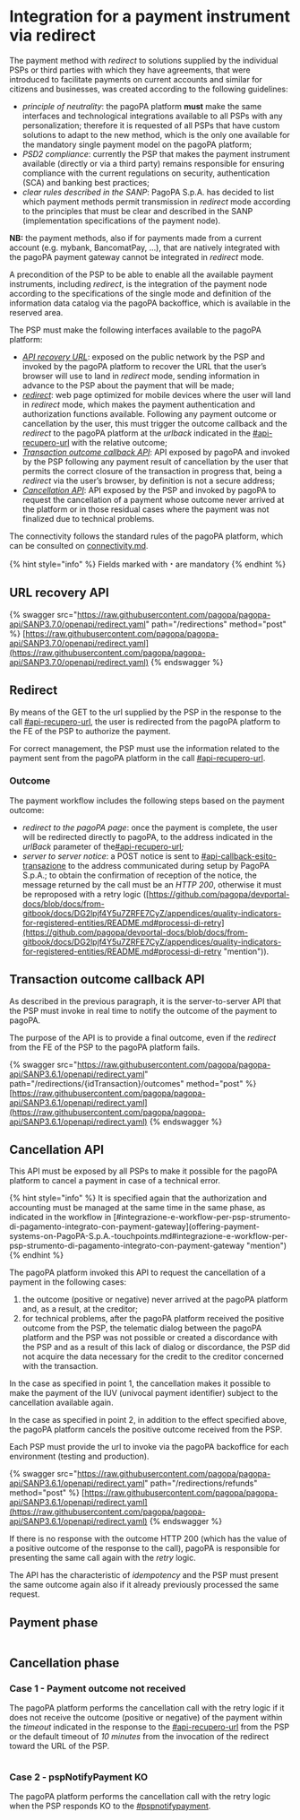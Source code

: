 # Integration for a payment instrument via redirect

The payment method with _redirect_ to solutions supplied by the individual PSPs or third parties with which they have agreements, that were introduced to facilitate payments on current accounts and similar for citizens and businesses, was created according to the following guidelines:

* _principle of neutrality_: the pagoPA platform **must** make the same interfaces and technological integrations available to all PSPs with any personalization; therefore it is requested of all PSPs that have custom solutions to adapt to the new method, which is the only one available for the mandatory single payment model on the pagoPA platform;
* _PSD2 compliance_: currently the PSP that makes the payment instrument available (directly or via a third party) remains responsible for ensuring compliance with the current regulations on security, authentication (SCA) and banking best practices;
* _clear rules described in the SANP_: PagoPA S.p.A. has decided to list which payment methods permit transmission in _redirect_ mode according to the principles that must be clear and described in the SANP (implementation specifications of the payment node).

**NB:** the payment methods, also if for payments made from a current account (e.g. mybank, BancomatPay, ...), that are natively integrated with the pagoPA payment gateway cannot be integrated in _redirect_ mode.

A precondition of the PSP to be able to enable all the available payment instruments, including _redirect_, is the integration of the payment node according to the specifications of the single mode and definition of the information data catalog via the pagoPA backoffice, which is available in the reserved area.

The PSP must make the following interfaces available to the pagoPA platform:

* [_API recovery URL_](integration-for-a-payment-instrument-via-redirect.md#api-recupero-url): exposed on the public network by the PSP and invoked by the pagoPA platform to recover the URL that the user’s browser will use to land in _redirect_ mode, sending information in advance to the PSP about the payment that will be made;
* [_redirect_](integration-for-a-payment-instrument-via-redirect.md#redirect): web page optimized for mobile devices where the user will land in _redirect_ mode, which makes the payment authentication and authorization functions available. Following any payment outcome or cancellation by the user, this must trigger the outcome callback and the _redirect_ to the pagoPA platform at the _urlback_ indicated in the [#api-recupero-url](integration-for-a-payment-instrument-via-redirect.md#api-recupero-url "mention") with the relative outcome;
* [_Transaction outcome callback API_](integration-for-a-payment-instrument-via-redirect.md#api-callback-esito-transazione): API exposed by pagoPA and invoked by the PSP following any payment result of cancellation by the user that permits the correct closure of the transaction in progress that, being a _redirect_ via the user’s browser, by definition is not a secure address;
* [_Cancellation API_](integration-for-a-payment-instrument-via-redirect.md#api-annullo): API exposed by the PSP and invoked by pagoPA to request the cancellation of a payment whose outcome never arrived at the platform or in those residual cases where the payment was not finalized due to technical problems.

The connectivity follows the standard rules of the pagoPA platform, which can be consulted on [connectivity.md](../../appendices/connectivity.md "mention").

{% hint style="info" %}
Fields marked with﹡are mandatory
{% endhint %}

## URL recovery API

{% swagger src="https://raw.githubusercontent.com/pagopa/pagopa-api/SANP3.7.0/openapi/redirect.yaml" path="/redirections" method="post" %}
[https://raw.githubusercontent.com/pagopa/pagopa-api/SANP3.7.0/openapi/redirect.yaml](https://raw.githubusercontent.com/pagopa/pagopa-api/SANP3.7.0/openapi/redirect.yaml)
{% endswagger %}

## Redirect

By means of the GET to the url supplied by the PSP in the response to the call [#api-recupero-url](integration-for-a-payment-instrument-via-redirect.md#api-recupero-url "mention"), the user is redirected from the pagoPA platform to the FE of the PSP to authorize the payment.

For correct management, the PSP must use the information related to the payment sent from the pagoPA platform in the call [#api-recupero-url](integration-for-a-payment-instrument-via-redirect.md#api-recupero-url "mention").

### **Outcome**

The payment workflow includes the following steps based on the payment outcome:

* _redirect to the pagoPA page_: once the payment is complete, the user will be redirected directly to pagoPA, to the address indicated in the _urlBack_ parameter of the[#api-recupero-url](integration-for-a-payment-instrument-via-redirect.md#api-recupero-url "mention")_;_
* _server to server notice_: a POST notice is sent to [#api-callback-esito-transazione](integration-for-a-payment-instrument-via-redirect.md#api-callback-esito-transazione "mention") to the address communicated during setup by PagoPA S.p.A.; to obtain the confirmation of reception of the notice, the message returned by the call must be an _HTTP 200_, otherwise it must be reproposed with a retry logic ([https://github.com/pagopa/devportal-docs/blob/docs/from-gitbook/docs/DG2lpjf4Y5u7ZRFE7CyZ/appendices/quality-indicators-for-registered-entities/README.md#processi-di-retry](https://github.com/pagopa/devportal-docs/blob/docs/from-gitbook/docs/DG2lpjf4Y5u7ZRFE7CyZ/appendices/quality-indicators-for-registered-entities/README.md#processi-di-retry "mention")).

## Transaction outcome callback API

As described in the previous paragraph, it is the server-to-server API that the PSP must invoke in real time to notify the outcome of the payment to pagoPA.

The purpose of the API is to provide a final outcome, even if the _redirect_ from the FE of the PSP to the pagoPA platform fails.

{% swagger src="https://raw.githubusercontent.com/pagopa/pagopa-api/SANP3.6.1/openapi/redirect.yaml" path="/redirections/{idTransaction}/outcomes" method="post" %}
[https://raw.githubusercontent.com/pagopa/pagopa-api/SANP3.6.1/openapi/redirect.yaml](https://raw.githubusercontent.com/pagopa/pagopa-api/SANP3.6.1/openapi/redirect.yaml)
{% endswagger %}

## Cancellation API

This API must be exposed by all PSPs to make it possible for the pagoPA platform to cancel a payment in case of a technical error.

{% hint style="info" %}
It is specified again that the authorization and accounting must be managed at the same time in the same phase, as indicated in the workflow in \[#integrazione-e-workflow-per-psp-strumento-di-pagamento-integrato-con-payment-gateway]\(offering-payment-systems-on-PagoPA-S.p.A.-touchpoints.md#integrazione-e-workflow-per-psp-strumento-di-pagamento-integrato-con-payment-gateway "mention")
{% endhint %}

The pagoPA platform invoked this API to request the cancellation of a payment in the following cases:

1. the outcome (positive or negative) never arrived at the pagoPA platform and, as a result, at the creditor;
2. for technical problems, after the pagoPA platform received the positive outcome from the PSP, the telematic dialog between the pagoPA platform and the PSP was not possible or created a discordance with the PSP and as a result of this lack of dialog or discordance, the PSP did not acquire the data necessary for the credit to the creditor concerned with the transaction.

In the case as specified in point 1, the cancellation makes it possible to make the payment of the IUV (univocal payment identifier) subject to the cancellation available again.

In the case as specified in point 2, in addition to the effect specified above, the pagoPA platform cancels the positive outcome received from the PSP.

Each PSP must provide the url to invoke via the pagoPA backoffice for each environment (testing and production).

{% swagger src="https://raw.githubusercontent.com/pagopa/pagopa-api/SANP3.6.1/openapi/redirect.yaml" path="/redirections/refunds" method="post" %}
[https://raw.githubusercontent.com/pagopa/pagopa-api/SANP3.6.1/openapi/redirect.yaml](https://raw.githubusercontent.com/pagopa/pagopa-api/SANP3.6.1/openapi/redirect.yaml)
{% endswagger %}

If there is no response with the outcome HTTP 200 (which has the value of a positive outcome of the response to the call), pagoPA is responsible for presenting the same call again with the _retry_ logic.

The API has the characteristic of _idempotency_ and the PSP must present the same outcome again also if it already previously processed the same request.

## Payment phase <a href="#sequence-diagram-fase-di-pagamento" id="sequence-diagram-fase-di-pagamento"></a>

<figure><img src="../../.gitbook/assets/image (38).png" alt=""><figcaption></figcaption></figure>

## Cancellation phase <a href="#sequence-diagram-fase-di-storno" id="sequence-diagram-fase-di-storno"></a>

### Case 1 - Payment outcome not received <a href="#caso-1-mancata-ricezione-dellesito-del-pagamento" id="caso-1-mancata-ricezione-dellesito-del-pagamento"></a>

The pagoPA platform performs the cancellation call with the retry logic if it does not receive the outcome (positive or negative) of the payment within the _timeout_ indicated in the response to the [#api-recupero-url](integration-for-a-payment-instrument-via-redirect.md#api-recupero-url "mention") from the PSP or the default timeout of _10 minutes_ from the invocation of the redirect toward the URL of the PSP.

<figure><img src="../../.gitbook/assets/annullo1.png" alt=""><figcaption></figcaption></figure>

### Case 2 - pspNotifyPayment KO <a href="#caso-3-pspnotifypayment-ko" id="caso-3-pspnotifypayment-ko"></a>

The pagoPA platform performs the cancellation call with the retry logic when the PSP responds KO to the [#pspnotifypayment](../../appendices/primitive.md#pspnotifypayment "mention").

<figure><img src="../../.gitbook/assets/annullo2.png" alt=""><figcaption></figcaption></figure>

